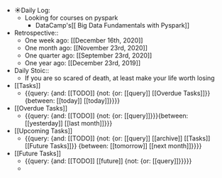 - ☀️Daily Log:
    - Looking for courses on pyspark
        - DataCamp's[[ Big Data Fundamentals with Pyspark]]
- Retrospective::
    - One week ago: [[December 16th, 2020]]
    - One month ago: [[November 23rd, 2020]]
    - One quarter ago: [[September 23rd, 2020]]
    - One year ago: [[December 23rd, 2019]]
- Daily Stoic::
    - If you are so scared of death, at least make your life worth losing
- [[Tasks]]
    - {{query: {and: [[TODO]] {not: {or: [[query]] [[Overdue Tasks]]}} {between: [[today]] [[today]]}}}}
- [[Overdue Tasks]]
    - {{query: {and: [[TODO]] {not: {or: [[query]]}}}{between: [[yesterday]] [[last month]]}}}
- [[Upcoming Tasks]]
    - {{query: {and: [[TODO]] {not: {or: [[query]] [[archive]] [[Tasks]] [[Future Tasks]]}} {between: [[tomorrow]] [[next month]]}}}}
- [[Future Tasks]]
    - {{query: {and: [[TODO]] [[future]] {not: {or: [[query]]}}}}}
    - 
